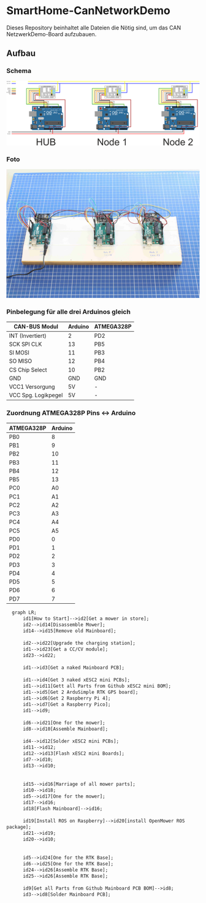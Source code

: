 # SmartHome-CanNetworkDemo
Dieses Repository beinhaltet alle Dateien die Nötig sind, um das CAN NetzwerkDemo-Board aufzubauen.
## Aufbau
### Schema
![Aufbau-Schema](Bilder/Aufbau-Schema.png)
### Foto
![Aufbau-Foto](Bilder/Testaufbau-Foto.jpg)
### Pinbelegung für alle drei Arduinos gleich
CAN-BUS Modul | Arduino | ATMEGA328P
--------------|---------|-----------
INT (Invertiert)|2|PD2
SCK SPI CLK|13|PB5
SI MOSI|11|PB3
SO MISO|12|PB4
CS Chip Select|10|PB2
GND|GND|GND
VCC1 Versorgung|5V|\-
VCC Spg. Logikpegel|5V|\-

### Zuordnung ATMEGA328P Pins <-> Arduino
ATMEGA328P | Arduino
-----------|--------
PB0|8
PB1|9
PB2|10
PB3|11
PB4|12
PB5|13
PC0|A0
PC1|A1
PC2|A2
PC3|A3
PC4|A4
PC5|A5
PD0|0
PD1|1
PD2|2
PD3|3
PD4|4
PD5|5
PD6|6
PD7|7


```mermaid
  graph LR;
      id1[How to Start]-->id2[Get a mower in store];
      id2-->id14[Disassemble Mower];
      id14-->id15[Remove old Mainboard];
      
      id2-->id22[Upgrade the charging station];
      id1-->id23[Get a CC/CV module];
      id23-->id22;
      
      id1-->id3[Get a naked Mainboard PCB];
      
      id1-->id4[Get 3 naked xESC2 mini PCBs];
      id1-->id11[Gett all Parts from Github xESC2 mini BOM];
      id1-->id5[Get 2 ArduSimple RTK GPS board];
      id1-->id6[Get 2 Raspberry Pi 4];
      id1-->id7[Get a Raspberry Pico];
      id1-->id9;

      id6-->id21[One for the mower];
      id8-->id10[Assemble Mainboard];
      
      id4-->id12[Solder xESC2 mini PCBs];
      id11-->id12;
      id12-->id13[Flash xESC2 mini Boards];
      id7-->id10;
      id13-->id10;
      
      
      id15-->id16[Marriage of all mower parts];
      id10-->id18;
      id5-->id17[One for the mower];
      id17-->id16;
      id18[Flash Mainboard]-->id16;
     
      id19[Install ROS on Raspberry]-->id20[install OpenMower ROS package];
      id21-->id19;
      id20-->id10;
      

      id5-->id24[One for the RTK Base];
      id6-->id25[One for the RTK Base];
      id24-->id26[Assemble RTK Base];
      id25-->id26[Assemble RTK Base];
      
      id9[Get all Parts from Github Mainboard PCB BOM]-->id8;
      id3-->id8[Solder Mainboard PCB];
```


